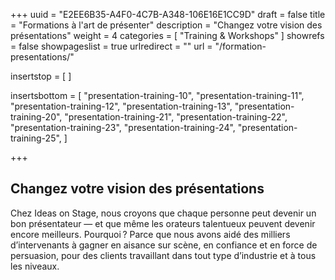 +++
uuid			= "E2EE6B35-A4F0-4C7B-A348-106E16E1CC9D"
draft 			= false
title 			= "Formations à l'art de présenter"
description		= "Changez votre vision des présentations"
weight			= 4
categories		= [ "Training & Workshops" ]
showrefs		= false
showpageslist	= true
urlredirect		= ""
url		 		= "/formation-presentations/"

insertstop		= [
]

insertsbottom	= [
	"presentation-training-10",
	"presentation-training-11",
	"presentation-training-12",
	"presentation-training-13",
	"presentation-training-20",
	"presentation-training-21",
	"presentation-training-22",
	"presentation-training-23",
	"presentation-training-24",
	"presentation-training-25",
]

+++
## Changez votre vision des présentations

Chez Ideas on Stage, nous croyons que chaque personne peut devenir un bon présentateur — et que même les orateurs talentueux peuvent devenir encore meilleurs. Pourquoi ? Parce que nous avons aidé des milliers d’intervenants à gagner en aisance sur scène, en confiance et en force de persuasion, pour des clients travaillant dans tout type d’industrie et à tous les niveaux.
